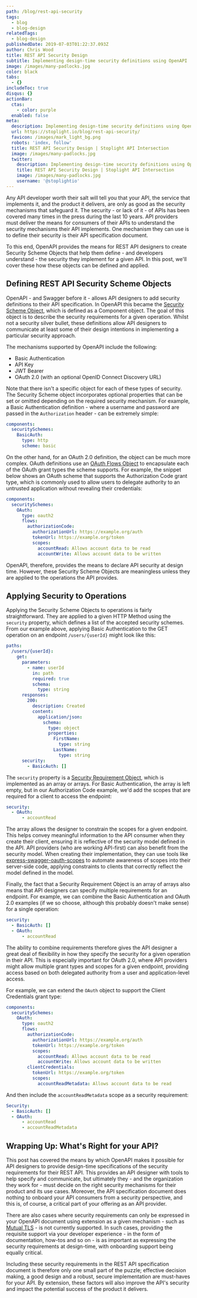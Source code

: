 ```yaml
---
path: /blog/rest-api-security
tags:
  - blog
  - blog-design
relatedTags:
  - blog-design
publishedDate: 2019-07-03T01:22:37.093Z
author: Chris Wood
title: REST API Security Design
subtitle: Implementing design-time security definitions using OpenAPI
image: /images/many-padlocks.jpg
color: black
tabs:
  - {}
includeToc: true
disqus: {}
actionBar:
  ctas:
    - color: purple
  enabled: false
meta:
  description: Implementing design-time security definitions using OpenAPI
  url: https://stoplight.io/blog/rest-api-security/
  favicon: /images/mark_light_bg.png
  robots: 'index, follow'
  title: REST API Security Design | Stoplight API Intersection
  image: /images/many-padlocks.jpg
  twitter:
    description: Implementing design-time security definitions using OpenAPI
    title: REST API Security Design | Stoplight API Intersection
    image: /images/many-padlocks.jpg
    username: '@stoplightio'
---
```


Any API developer worth their salt will tell you that your API, the service that implements it, and the product it delivers, are only as good as the security mechanisms that safeguard it. The security - or lack of it - of APIs has been covered many times in the press during the last 10 years. API providers must deliver the means for consumers of their APIs to understand the security mechanisms their API implements. One mechanism they can use is to define their security is their API specification document.

To this end, OpenAPI provides the means for REST API designers to create Security Scheme Objects that help them define - and developers understand - the security they implement for a given API. In this post, we'll cover these how these objects can be defined and applied.

## Defining REST API Security Scheme Objects

OpenAPI - and Swagger before it - allows API designers to add security definitions to their API specification. In OpenAPI this became the [Security Scheme Object](https://github.com/OAI/OpenAPI-Specification/blob/master/versions/3.0.2.md#securitySchemeObject), which is defined as a Component object. The goal of this object is to describe the security requirements for a given operation. Whilst not a security silver bullet, these definitions allow API designers to communicate at least some of their design intentions in implementing a particular security approach.

The mechanisms supported by OpenAPI include the following:

- Basic Authentication
- API Key
- JWT Bearer
- OAuth 2.0 (with an optional OpenID Connect Discovery URL)

Note that there isn't a specific object for each of these types of security. The Security Scheme object incorporates optional properties that can be set or omitted depending on the required security mechanism. For example, a Basic Authentication definition - where a username and password are passed in the `Authorization` header - can be extremely simple:

```yaml
components:
  securitySchemes:
    BasicAuth:
      type: http
      scheme: basic
```

On the other hand, for an OAuth 2.0 definition, the object can be much more complex. OAuth definitions use an [OAuth Flows Object](https://github.com/OAI/OpenAPI-Specification/blob/master/versions/3.0.2.md#oauthFlowsObject) to encapsulate each of the OAuth grant types the scheme supports. For example, the snippet below shows an OAuth scheme that supports the Authorization Code grant type, which is commonly used to allow users to delegate authority to an untrusted application without revealing their credentials:

```yaml
components:
  securitySchemes:
    OAuth:
      type: oauth2
      flows:
        authorizationCode:
          authorizationUrl: https://example.org/auth
          tokenUrl: https://example.org/token
          scopes:
            accountRead: Allows account data to be read
            accountWrite: Allows account data to be written
```

OpenAPI, therefore, provides the means to declare API security at design time. However, these Security Scheme Objects are meaningless unless they are applied to the operations the API provides.

## Applying Security to Operations

Applying the Security Scheme Objects to operations is fairly straightforward. They are applied to a given HTTP Method using the `security` property, which defines a list of the accepted security schemes. From our example above, applying Basic Authentication to the GET operation on an endpoint `/users/{userId}` might look like this:

```yaml
paths:
  /users/{userId}:
    get:
      parameters:
        - name: userId
          in: path
          required: true
          schema:
            type: string
      responses:
        200:
          description: Created
          content:
            application/json:
              schema:
                type: object
                properties:
                  FirstName:
                    type: string
                  LastName:
                    type: string
      security:
        - BasicAuth: []
```

The `security` property is a [Security Requirement Object](https://github.com/OAI/OpenAPI-Specification/blob/master/versions/3.0.2.md#security-requirement-object), which is implemented as an array or arrays. For Basic Authentication, the array is left empty, but in our Authorization Code example, we'd add the scopes that are required for a client to access the endpoint:

```yaml
security:
  - OAuth:
      - accountRead
```

The array allows the designer to constrain the scopes for a given endpoint. This helps convey meaningful information to the API consumer when they create their client, ensuring it is reflective of the security model defined in the API. API providers (who are working API-first) can also benefit from the security model. When creating their implementation, they can use tools like [express-swagger-oauth-scopes](https://www.npmjs.com/package/express-swagger-oauth-scopes) to automate awareness of scopes into their server-side code, applying constraints to clients that correctly reflect the model defined in the model.

Finally, the fact that a Security Requirement Object is an array of arrays also means that API designers can specify multiple requirements for an endpoint. For example, we can combine the Basic Authentication and OAuth 2.0 examples (if we so choose, although this probably doesn't make sense) for a single operation:

```yaml
security:
  - BasicAuth: []
  - OAuth:
      - accountRead
```

The ability to combine requirements therefore gives the API designer a great deal of flexibility in how they specify the security for a given operation in their API. This is especially important for OAuth 2.0, where API providers might allow multiple grant types and scopes for a given endpoint, providing access based on both delegated authority from a user and application-level access.

For example, we can extend the `OAuth` object to support the Client Credentials grant type:

```yaml
components:
  securitySchemes:
    OAuth:
      type: oauth2
      flows:
        authorizationCode:
          authorizationUrl: https://example.org/auth
          tokenUrl: https://example.org/token
          scopes:
            accountRead: Allows account data to be read
            accountWrite: Allows account data to be written
        clientCredentials:
          tokenUrl: https://example.org/token
          scopes:
            accountReadMetadata: Allows account data to be read
```

And then include the `accountReadMetadata` scope as a security requirement:

```yaml
Security:
  - BasicAuth: []
  - OAuth:
      - accountRead
      - accountReadMetadata
```

## Wrapping Up: What's Right for your API?

This post has covered the means by which OpenAPI makes it possible for API designers to provide design-time specifications of the security requirements for their REST API. This provides an API designer with tools to help specify and communicate, but ultimately they - and the organization they work for - must decide on the right security mechanisms for their product and its use cases. Moreover, the API specification document does nothing to onboard your API consumers from a security perspective, and this is, of course, a critical part of your offering as an API provider.

There are also cases where security requirements can only be expressed in your OpenAPI document using extension as a given mechanism - such as [Mutual TLS](https://github.com/OAI/OpenAPI-Specification/issues/1004) - is not currently supported. In such cases, providing the requisite support via your developer experience - in the form of documentation, how-tos and so on - is as important as expressing the security requirements at design-time, with onboarding support being equally critical.

Including these security requirements in the REST API specification document is therefore only one small part of the puzzle; effective decision making, a good design and a robust, secure implementation are must-haves for your API. By extension, these factors will also improve the API's security and impact the potential success of the product it delivers.

